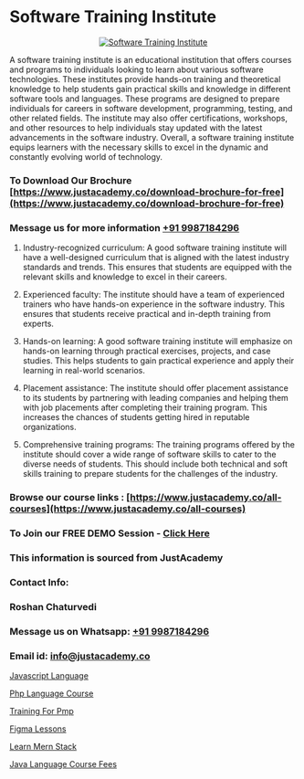 # Software Training Institute

<p align="center">
  <a href="https://justacademy.co/program-detail/software-testing">
    <img src="https://justacademy.co/storage2/program_images/1704700438.webp" alt="Software Training Institute">
  </a>
</p>


A software training institute is an educational institution that offers courses and programs to individuals looking to learn about various software technologies. These institutes provide hands-on training and theoretical knowledge to help students gain practical skills and knowledge in different software tools and languages. These programs are designed to prepare individuals for careers in software development, programming, testing, and other related fields. The institute may also offer certifications, workshops, and other resources to help individuals stay updated with the latest advancements in the software industry. Overall, a software training institute equips learners with the necessary skills to excel in the dynamic and constantly evolving world of technology.
### To Download Our Brochure [https://www.justacademy.co/download-brochure-for-free](https://www.justacademy.co/download-brochure-for-free)
### Message us for more information [+91 9987184296](https://api.whatsapp.com/send?phone=919987184296)
1) Industry-recognized curriculum: A good software training institute will have a well-designed curriculum that is aligned with the latest industry standards and trends. This ensures that students are equipped with the relevant skills and knowledge to excel in their careers.

2) Experienced faculty: The institute should have a team of experienced trainers who have hands-on experience in the software industry. This ensures that students receive practical and in-depth training from experts.

3) Hands-on learning: A good software training institute will emphasize on hands-on learning through practical exercises, projects, and case studies. This helps students to gain practical experience and apply their learning in real-world scenarios.

4) Placement assistance: The institute should offer placement assistance to its students by partnering with leading companies and helping them with job placements after completing their training program. This increases the chances of students getting hired in reputable organizations.

5) Comprehensive training programs: The training programs offered by the institute should cover a wide range of software skills to cater to the diverse needs of students. This should include both technical and soft skills training to prepare students for the challenges of the industry.

### Browse our course links : [https://www.justacademy.co/all-courses](https://www.justacademy.co/all-courses) 
### To Join our FREE DEMO Session - [Click Here](https://www.justacademy.co/register-for-course-demo)


### This information is sourced from JustAcademy
### Contact Info:
### Roshan Chaturvedi
### Message us on Whatsapp: [+91 9987184296](https://api.whatsapp.com/send?phone=919987184296)
### Email id: [info@justacademy.co](mailto:info@justacademy.co)
                
[Javascript Language](https://www.linkedin.com/pulse/javascript-language-justacademy-hyderabad-xkcsc?trackingId=jJXdc1pBlPfem26I4l0JHg%3D%3D&lipi=urn%3Ali%3Apage%3Ad_flagship3_company_admin%3BepomL552S36dZH34vwpA2w%3D%3D)

[Php Language Course](https://www.linkedin.com/pulse/php-language-course-justacademy-mumbai-j3twc?trackingId=dVOTqq2klblIdGVKwgdH2Q%3D%3D&lipi=urn%3Ali%3Apage%3Ad_flagship3_showcase_admin%3B4hzOhjOyRsS4BMzXWRzbRw%3D%3D)

[Training For Pmp](https://medium.com/@ranemanish460/training-for-pmp-c8415f2c64cb)

[Figma Lessons](https://medium.com/@ranemanish460/figma-lessons-e03d7d1b63dc)

[Learn Mern Stack](https://justacademyin.github.io/Articles/Learn-Mern-Stack)

[Java Language Course Fees](https://justacademyin.github.io/justacademy/Java-Language-Course-Fees)

